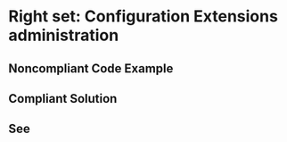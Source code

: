 # Right set: Configuration Extensions administration

## Noncompliant Code Example

## Compliant Solution

## See

